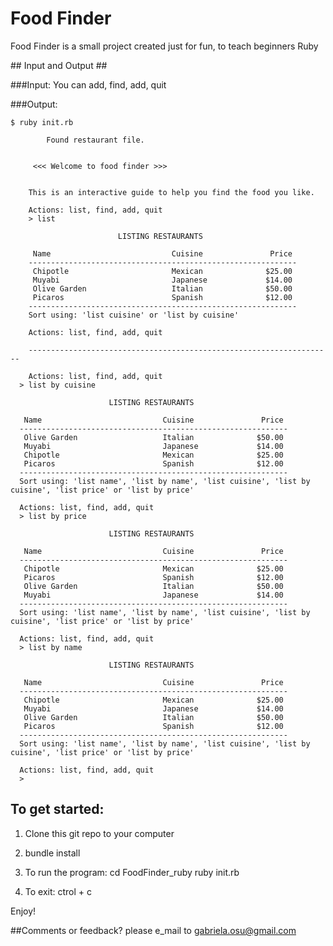 # Food Finder #
 Food Finder is a small project created just for fun, to teach beginners Ruby

## Input and Output ##

###Input:
You can add, find, add, quit

###Output:

    $ ruby init.rb 

            Found restaurant file.


         <<< Welcome to food finder >>>


        This is an interactive guide to help you find the food you like.

        Actions: list, find, add, quit
        > list

                            LISTING RESTAURANTS

         Name                           Cuisine               Price
        ------------------------------------------------------------
         Chipotle                       Mexican              $25.00
         Muyabi                         Japanese             $14.00
         Olive Garden                   Italian              $50.00
         Picaros                        Spanish              $12.00
        ------------------------------------------------------------
        Sort using: 'list cuisine' or 'list by cuisine'

        Actions: list, find, add, quit

        --------------------------------------------------------------------

        Actions: list, find, add, quit
      > list by cuisine

                          LISTING RESTAURANTS

       Name                           Cuisine               Price
      ------------------------------------------------------------
       Olive Garden                   Italian              $50.00
       Muyabi                         Japanese             $14.00
       Chipotle                       Mexican              $25.00
       Picaros                        Spanish              $12.00
      ------------------------------------------------------------
      Sort using: 'list name', 'list by name', 'list cuisine', 'list by cuisine', 'list price' or 'list by price'

      Actions: list, find, add, quit
      > list by price

                          LISTING RESTAURANTS

       Name                           Cuisine               Price
      ------------------------------------------------------------
       Chipotle                       Mexican              $25.00
       Picaros                        Spanish              $12.00
       Olive Garden                   Italian              $50.00
       Muyabi                         Japanese             $14.00
      ------------------------------------------------------------
      Sort using: 'list name', 'list by name', 'list cuisine', 'list by cuisine', 'list price' or 'list by price'

      Actions: list, find, add, quit
      > list by name

                          LISTING RESTAURANTS

       Name                           Cuisine               Price
      ------------------------------------------------------------
       Chipotle                       Mexican              $25.00
       Muyabi                         Japanese             $14.00
       Olive Garden                   Italian              $50.00
       Picaros                        Spanish              $12.00
      ------------------------------------------------------------
      Sort using: 'list name', 'list by name', 'list cuisine', 'list by cuisine', 'list price' or 'list by price'

      Actions: list, find, add, quit
      >
    
## To get started: ##

1) Clone this git repo to your computer

2) bundle install

3) To run the program:
    cd FoodFinder_ruby
    ruby init.rb

4) To exit:
    ctrol + c

Enjoy!

##Comments or feedback? please e_mail to gabriela.osu@gmail.com


